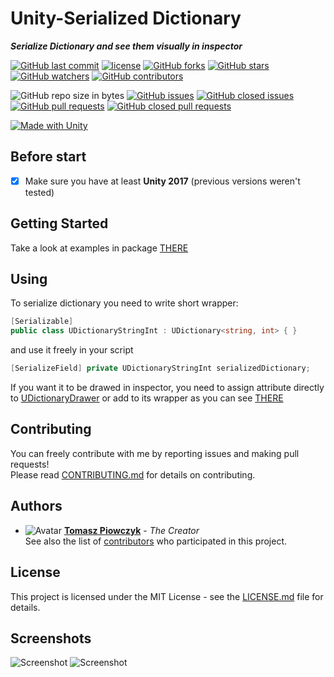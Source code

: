 # Unity-Serialized Dictionary

***Serialize Dictionary and see them visually in inspector***

[![GitHub last commit](https://img.shields.io/github/last-commit/Prastiwar/UnitySerializedDictionary.svg?label=Updated&style=flat-square&longCache=true)](https://github.com/Prastiwar/UnitySerializedDictionary/commits/master)
[![license](https://img.shields.io/github/license/Prastiwar/UnitySerializedDictionary.svg?style=flat-square&longCache=true)](https://github.com/Prastiwar/UnitySerializedDictionary/blob/master/LICENSE)
[![GitHub forks](https://img.shields.io/github/forks/Prastiwar/UnitySerializedDictionary.svg?style=social&label=Fork&longCache=true)](https://github.com/Prastiwar/UnitySerializedDictionary/fork)
[![GitHub stars](https://img.shields.io/github/stars/Prastiwar/UnitySerializedDictionary.svg?style=social&label=★Star&longCache=true)](https://github.com/Prastiwar/UnitySerializedDictionary/stargazers)
[![GitHub watchers](https://img.shields.io/github/watchers/Prastiwar/UnitySerializedDictionary.svg?style=social&labelWatcher&longCache=true)](https://github.com/Prastiwar/UnitySerializedDictionary/watchers)
[![GitHub contributors](https://img.shields.io/github/contributors/Prastiwar/UnitySerializedDictionary.svg?style=social&longCache=true)](https://github.com/Prastiwar/UnitySerializedDictionary/contributors)

![GitHub repo size in bytes](https://img.shields.io/github/repo-size/Prastiwar/UnitySerializedDictionary.svg?style=flat-square&longCache=true)
[![GitHub issues](https://img.shields.io/github/issues/Prastiwar/UnitySerializedDictionary.svg?style=flat-square&longCache=true)](https://github.com/Prastiwar/UnitySerializedDictionary/issues)
[![GitHub closed issues](https://img.shields.io/github/issues-closed/Prastiwar/UnitySerializedDictionary.svg?style=flat-square&longCache=true)](https://github.com/Prastiwar/UnitySerializedDictionary/issues)
[![GitHub pull requests](https://img.shields.io/github/issues-pr/Prastiwar/UnitySerializedDictionary.svg?style=flat-square&longCache=true)](https://github.com/Prastiwar/UnitySerializedDictionary/pulls)
[![GitHub closed pull requests](https://img.shields.io/github/issues-pr-closed/Prastiwar/UnitySerializedDictionary.svg?style=flat-square&longCache=true)](https://github.com/Prastiwar/UnitySerializedDictionary/pulls)

[![Made with Unity](https://img.shields.io/badge/Made%20with-Unity-000000.svg?longCache=true&style=for-the-badge&colorA=666677&colorB=222222)](https://unity3d.com/)

## Before start

- [x] Make sure you have at least **Unity 2017** (previous versions weren't tested)


## Getting Started

Take a look at examples in package [THERE](https://github.com/Prastiwar/UnitySerializedDictionary/blob/master/UnityDictionary.unitypackage) 


## Using

To serialize dictionary you need to write short wrapper:
```cs
[Serializable]
public class UDictionaryStringInt : UDictionary<string, int> { }
```  
and use it freely in your script
```cs
[SerializeField] private UDictionaryStringInt serializedDictionary;
```
If you want it to be drawed in inspector, you need to assign attribute directly to [UDictionaryDrawer](https://github.com/Prastiwar/UnitySerializedDictionary/blob/master/Editor/UDictionaryDrawer.cs) or add to its wrapper as you can see [THERE](https://github.com/Prastiwar/UnitySerializedDictionary/blob/master/Editor/UDictionaryDrawers.cs)

## Contributing

You can freely contribute with me by reporting issues and making pull requests!  
Please read [CONTRIBUTING.md](https://github.com/Prastiwar/UnitySerializedDictionary/blob/master/.github/CONTRIBUTING.md) for details on contributing.

## Authors

* ![Avatar](https://avatars3.githubusercontent.com/u/33370172?s=40&v=4)  [**Tomasz Piowczyk**](https://github.com/Prastiwar) - *The Creator*  
See also the list of [contributors](https://github.com/Prastiwar/UnitySerializedDictionary/contributors) who participated in this project.

## License

This project is licensed under the MIT License - see the [LICENSE.md](https://github.com/Prastiwar/UnitySerializedDictionary/blob/master/LICENSE) file for details.

## Screenshots

![Screenshot](https://i.imgur.com/NayqCCy.png)
![Screenshot](https://i.imgur.com/kPFiORE.png)
